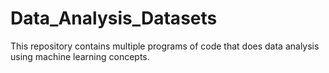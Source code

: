 # Data_Analysis_Datasets
This repository contains multiple programs of code that does data analysis using machine learning concepts.
